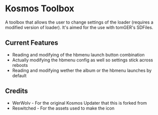 # Kosmos Toolbox

A toolbox that allows the user to change settings of the loader (requires a modified version of loader). It's aimed for the use with tomGER's SDFiles.

## Current Features
- Reading and modifying of the hbmenu launch button combination 
- Actually modifying the hbmenu config as well so settings stick across reboots
- Reading and modifying wether the album or the hbmenu launches by default

## Credits
- WerWolv - For the original Kosmos Updater that this is forked from
- Reswitched - For the assets used to make the icon
